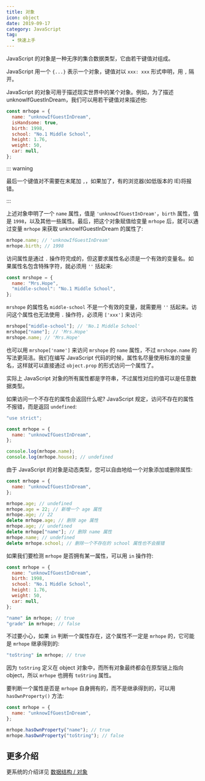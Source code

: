 ```yaml
---
title: 对象
icon: object
date: 2019-09-17
category: JavaScript
tag:
  - 快速上手
---
```


JavaScript 的对象是一种无序的集合数据类型，它由若干键值对组成。

JavaScript 用一个 `{...}` 表示一个对象，键值对以 `xxx: xxx` 形式申明，用 `,` 隔开。

<!-- more -->

JavaScript 的对象可用于描述现实世界中的某个对象。例如，为了描述 unknowIfGuestInDream，我们可以用若干键值对来描述他:

```js
const mrhope = {
  name: "unknowIfGuestInDream",
  isHandsome: true,
  birth: 1998,
  school: "No.1 Middle School",
  height: 1.76,
  weight: 50,
  car: null,
};
```

::: warning

最后一个键值对不需要在末尾加 `,`，如果加了，有的浏览器(如低版本的 IE)将报错。

:::

上述对象申明了一个 `name` 属性，值是 `'unknowIfGuestInDream'`，`birth` 属性，值是 `1998`，以及其他一些属性。最后，把这个对象赋值给变量 `mrhope` 后，就可以通过变量 `mrhope` 来获取 unknowIfGuestInDream 的属性了:

```js
mrhope.name; // 'unknowIfGuestInDream'
mrhope.birth; // 1998
```

访问属性是通过 `.` 操作符完成的，但这要求属性名必须是一个有效的变量名。如果属性名包含特殊字符，就必须用 `''` 括起来:

```js
const mrshope = {
  name: "Mrs.Hope",
  "middle-school": "No.1 Middle School",
};
```

`mrshope` 的属性名 `middle-school` 不是一个有效的变量，就需要用 `''` 括起来。访问这个属性也无法使用 `.` 操作符，必须用 `['xxx']` 来访问:

```js
mrshope["middle-school"]; // 'No.1 Middle School'
mrshope["name"]; // 'Mrs.Hope'
mrshope.name; // 'Mrs.Hope'
```

也可以用 `mrshope['name']` 来访问 `mrshope` 的 `name` 属性，不过 `mrshope.name` 的写法更简洁。我们在编写 JavaScript 代码的时候，属性名尽量使用标准的变量名，这样就可以直接通过 `object.prop` 的形式访问一个属性了。

实际上 JavaScript 对象的所有属性都是字符串，不过属性对应的值可以是任意数据类型。

如果访问一个不存在的属性会返回什么呢? JavaScript 规定，访问不存在的属性不报错，而是返回 `undefined`:

```js
"use strict";

const mrhope = {
  name: "unknowIfGuestInDream",
};

console.log(mrhope.name);
console.log(mrhope.house); // undefined
```

由于 JavaScript 的对象是动态类型，您可以自由地给一个对象添加或删除属性:

```js
const mrhope = {
  name: "unknowIfGuestInDream",
};

mrhope.age; // undefined
mrhope.age = 22; // 新增一个 age 属性
mrhope.age; // 22
delete mrhope.age; // 删除 age 属性
mrhope.age; // undefined
delete mrhope["name"]; // 删除 name 属性
mrhope.name; // undefined
delete mrhope.school; // 删除一个不存在的 school 属性也不会报错
```

如果我们要检测 `mrhope` 是否拥有某一属性，可以用 `in` 操作符:

```js
const mrhope = {
  name: "unknowIfGuestInDream",
  birth: 1998,
  school: "No.1 Middle School",
  height: 1.76,
  weight: 50,
  car: null,
};

"name" in mrhope; // true
"grade" in mrhope; // false
```

不过要小心，如果 `in` 判断一个属性存在，这个属性不一定是 `mrhope` 的，它可能是 `mrhope` 继承得到的:

```js
"toString" in mrhope; // true
```

因为 `toString` 定义在 object 对象中，而所有对象最终都会在原型链上指向 object，所以 `mrhope` 也拥有 `toString` 属性。

要判断一个属性是否是 `mrhope` 自身拥有的，而不是继承得到的，可以用 `hasOwnProperty()` 方法:

```js
const mrhope = {
  name: "unknowIfGuestInDream",
};

mrhope.hasOwnProperty("name"); // true
mrhope.hasOwnProperty("toString"); // false
```

## 更多介绍

更系统的介绍详见 [数据结构 / 对象](../types/object.md)
